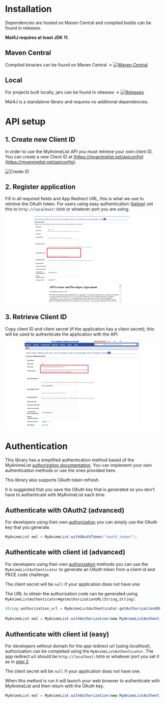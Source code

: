 # Installation

Dependencies are hosted on Maven Central and compiled builds can be found in releases.

**Mal4J requires at least JDK 11.**

## Maven Central

Compiled binaries can be found on Maven Central → [![Maven Central](https://img.shields.io/maven-central/v/com.kttdevelopment/Mal4J)](https://mvnrepository.com/artifact/com.kttdevelopment/mal4j)

## Local

For projects built locally, jars can be found in releases → [![Releases](https://img.shields.io/github/v/release/Katsute/Mal4J)](https://github.com/Katsute/Mal4J/releases)

Mal4J is a standalone library and requires no additional dependencies.

# API setup

## 1. Create new Client ID

In order to use the MyAnimeList API you must retrieve your own client ID. You can create a new Client ID at [https://myanimelist.net/apiconfig](https://myanimelist.net/apiconfig).

![Create ID](https://raw.githubusercontent.com/Katsute/Mal4J/main/setup_1.png)

## 2. Register application

Fill in all required fields and App Redirect URL, this is what we use to retrieve the OAuth token. For users using easy authentication ([below](#authenticate-with-client-id-easy)) set this to `http://localhost:5050` or whatever port you are using.

![Register application](https://raw.githubusercontent.com/Katsute/Mal4J/main/setup_2.png)

## 3. Retrieve Client ID

Copy client ID and client secret (if the application has a client secret), this will be used to authenticate the application with the API.

![Copy client id and client secret](https://raw.githubusercontent.com/Katsute/Mal4J/main/setup_3.png)

# Authentication

This library has a simplified authentication method based of the MyAnimeList [authorization documentation](https://myanimelist.net/apiconfig/references/authorization#client-registration). You can implement your own authentication methods or use the ones provided here.

This library also supports OAuth token refresh.

It is suggested that you save the OAuth key that is generated so you don't have to authenticate with MyAnimeList each time.

## Authenticate with OAuth2 (advanced)

For developers using their own [authorization](https://myanimelist.net/apiconfig/references/authorization#client-registration) you can simply use the OAuth key that you generate.
```java
MyAnimeList mal = MyAnimeList.withOAuthToken("oauth_token");
```

## Authenticate with client id (advanced)

For developers using their own [authorization](https://myanimelist.net/apiconfig/references/authorization#step-1-generate-a-code-verifier-and-challenge) methods you can use the `MyAnimeListAuthenticator` to generate an OAuth token from a client id and PKCE code challenge.

The client secret will be `null` if your application does not have one.

The URL to obtain the authorization code can be generated using `MyAnimeListAuthenticator#getAuthorizationURL(String,String)`.

```java
String authorization_url = MyAnimeListAuthenticator.getAuthorizationURL("client_id", "PKCE_code_challenge");

MyAnimeList mal = MyAnimeList.withAuthorization(new MyAnimeListAuthenticator("client_id", "client_secret", "authorization_code", "PKCE_code_challenge"));
```

## Authenticate with client id (easy)

For developers without domain for the app redirect url (using *localhost*), authorization can be completed using the `MyAnimeListAuthenticator`.
The app redirect url should be `http://localhost:5050` or whatever port you set it as in [step 2](#2-register-application).

The client secret will be `null` if your application does not have one.

When this method is run it will launch your web browser to authenticate with MyAnimeList and then return with the OAuth key.

```java
MyAnimeList mal = MyAnimeList.withAuthorization(new MyAnimeListAuthenticator("client_id", "client_secret", (int) port));
```
